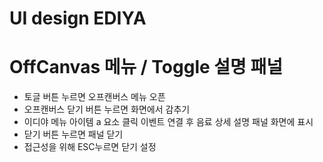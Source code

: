 # UI design EDIYA
# OffCanvas 메뉴 / Toggle 설명 패널

- 토글 버튼 누르면 오프캔버스 메뉴 오픈
- 오프캔버스 닫기 버튼 누르면 화면에서 감추기
- 이디야 메뉴 아이템 a 요소 클릭 이벤트 연결 후 음료 상세 설명 패널 화면에 표시
- 닫기 버튼 누르면 패널 닫기
- 접근성을 위해 ESC누르면 닫기 설정 
